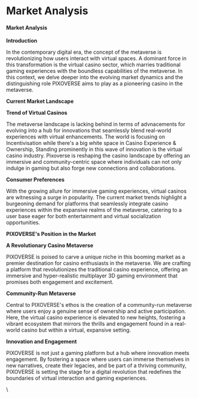 # Market Analysis

#### Market Analysis

**Introduction**

In the contemporary digital era, the concept of the metaverse is revolutionizing how users interact with virtual spaces. A dominant force in this transformation is the virtual casino sector, which marries traditional gaming experiences with the boundless capabilities of the metaverse. In this context, we delve deeper into the evolving market dynamics and the distinguishing role PIXOVERSE aims to play as a pioneering casino in the metaverse.

**Current Market Landscape**

**Trend of Virtual Casinos**

The metaverse landscape is lacking behind in terms of advnacements for evolving into a hub for innovations that seamlessly blend real-world experiences with virtual enhancements. The world is focusing on Incentivisation while there's a big white space in Casino Experience & Ownership, Standing prominently in this wave of innovation is the virtual casino industry. Pixoverse is reshaping the casino landscape by offering an immersive and community-centric space where individuals can not only indulge in gaming but also forge new connections and collaborations.

**Consumer Preferences**

With the growing allure for immersive gaming experiences, virtual casinos are witnessing a surge in popularity. The current market trends highlight a burgeoning demand for platforms that seamlessly integrate casino experiences within the expansive realms of the metaverse, catering to a user base eager for both entertainment and virtual socialization opportunities.

**PIXOVERSE's Position in the Market**

**A Revolutionary Casino Metaverse**

PIXOVERSE is poised to carve a unique niche in this booming market as a premier destination for casino enthusiasts in the metaverse. We are crafting a platform that revolutionizes the traditional casino experience, offering an immersive and hyper-realistic multiplayer 3D gaming environment that promises both engagement and excitement.

**Community-Run Metaverse**

Central to PIXOVERSE's ethos is the creation of a community-run metaverse where users enjoy a genuine sense of ownership and active participation. Here, the virtual casino experience is elevated to new heights, fostering a vibrant ecosystem that mirrors the thrills and engagement found in a real-world casino but within a virtual, expansive setting.

**Innovation and Engagement**

PIXOVERSE is not just a gaming platform but a hub where innovation meets engagement. By fostering a space where users can immerse themselves in new narratives, create their legacies, and be part of a thriving community, PIXOVERSE is setting the stage for a digital revolution that redefines the boundaries of virtual interaction and gaming experiences.

\
